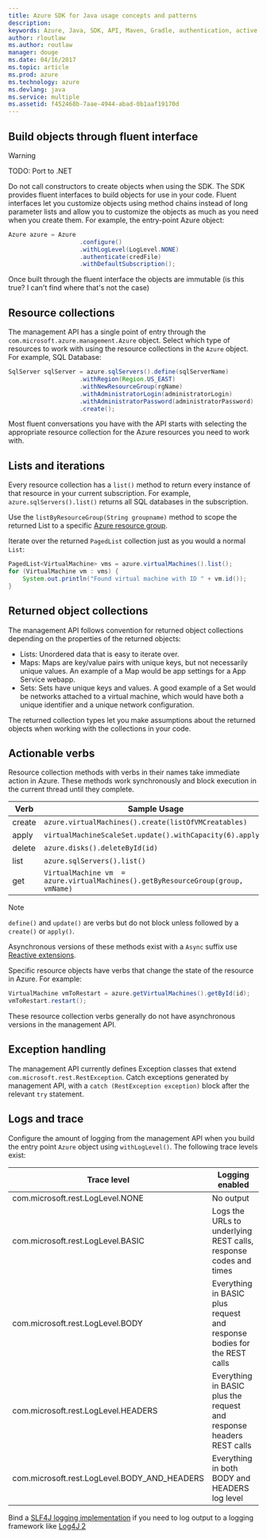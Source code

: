 ```yaml
---
title: Azure SDK for Java usage concepts and patterns
description: 
keywords: Azure, Java, SDK, API, Maven, Gradle, authentication, active directory, service principal
author: rloutlaw
ms.author: routlaw
manager: douge
ms.date: 04/16/2017
ms.topic: article
ms.prod: azure
ms.technology: azure
ms.devlang: java
ms.service: multiple
ms.assetid: f452468b-7aae-4944-abad-0b1aaf19170d
---
```


## Build objects through fluent interface

> [!WARNING]
> TODO: Port to .NET

Do not call constructors to create objects when using the SDK. The SDK provides fluent interfaces to build objects for use in your code. Fluent interfaces let you customize objects using method chains instead of long parameter lists and allow you to customize the objects as much as you need when you create them. For example, the entry-point Azure object:

```java
Azure azure = Azure
                    .configure()
                    .withLogLevel(LogLevel.NONE)
                    .authenticate(credFile)
                    .withDefaultSubscription();
```

Once built through the fluent interface the objects are immutable (is this true? I can't find where that's not the case)

## Resource collections

The management API has a single point of entry through the `com.microsoft.azure.management.Azure` object. Select which type of resources to work with using the  resource collections in the `Azure` object. For example, SQL Database:

```java
SqlServer sqlServer = azure.sqlServers().define(sqlServerName)
                    .withRegion(Region.US_EAST)
                    .withNewResourceGroup(rgName)
                    .withAdministratorLogin(administratorLogin)
                    .withAdministratorPassword(administratorPassword)
                    .create();
```

Most fluent conversations you have with the API starts with selecting the appropriate resource collection for the Azure resources you need to work with.     

## Lists and iterations

Every resource collection has a `list()` method to return every instance of that resource in your current subscription. For example, `azure.sqlServers().list()` returns all SQL databases in the subscription.

Use the `listByResourceGroup(String groupname)` method to scope the returned List to a specific [Azure resource group](https://docs.microsoft.com/azure/azure-resource-manager/resource-group-overview#resource-groups).  

Iterate over the returned `PagedList` collection just as you would a normal `List`:

```java
PagedList<VirtualMachine> vms = azure.virtualMachines().list();
for (VirtualMachine vm : vms) {
    System.out.println("Found virtual machine with ID " + vm.id());
}
```   

## Returned object collections

The management API follows convention for returned object collections depending on the properties of the returned objects:

- Lists: Unordered data that is easy to iterate over.
- Maps: Maps are key/value pairs with unique keys, but not necessarily unique values. An example of a Map would be app settings for a App Service webapp.
- Sets: Sets have unique keys and values. A good example of a Set would be networks attached to a virtual machine, which would have both a unique identifier and a unique network configuration.

The returned collection types let you make assumptions about the returned objects when working with the collections in your code.   

## Actionable verbs

Resource collection methods with verbs in their names take immediate action in Azure. These methods work synchronously and block execution in the current thread until they complete. 

| Verb   |  Sample Usage |
|--------|---------------|
| create | `azure.virtualMachines().create(listOfVMCreatables)` |
| apply  | `virtualMachineScaleSet.update().withCapacity(6).apply()` |
| delete | `azure.disks().deleteById(id)` | 
| list   | `azure.sqlServers().list()` | 
| get    | `VirtualMachine vm  = azure.virtualMachines().getByResourceGroup(group, vmName)` |

>[!NOTE]
> `define()` and `update()` are verbs but do not block unless followed by a `create()` or `apply()`.
 
Asynchronous versions of these methods exist with a `Async` suffix use [Reactive extensions](https://github.com/ReactiveX/RxJava). 

Specific resource objects have verbs that change the state of the resource in Azure. For example:

```java
VirtualMachine vmToRestart = azure.getVirtualMachines().getById(id);
vmToRestart.restart();
```
These resource collection verbs generally do not have asynchronous versions in the management API.    

## Exception handling

The management API currently defines Exception classes that extend `com.microsoft.rest.RestException`. Catch exceptions generated by management API, with a `catch (RestException exception)` block after the relevant `try` statement.

## Logs and trace

Configure the amount of logging from the management API when you build the entry point `Azure` object using `withLogLevel()`. The following trace levels exist:

| Trace level | Logging enabled 
| ------------ | ---------------
| com.microsoft.rest.LogLevel.NONE | No output
| com.microsoft.rest.LogLevel.BASIC | Logs the URLs to underlying REST calls, response codes and times
| com.microsoft.rest.LogLevel.BODY | Everything in BASIC plus request and response bodies for the REST calls
| com.microsoft.rest.LogLevel.HEADERS | Everything in BASIC plus the request and response headers REST calls
| com.microsoft.rest.LogLevel.BODY_AND_HEADERS | Everything in both BODY and HEADERS log level

Bind a [SLF4J logging implementation](https://www.slf4j.org/manual.html) if you need to log output to a logging framework like [Log4J 2](https://logging.apache.org/log4j/2.x/)